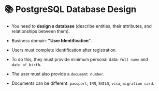 # 📚 PostgreSQL Database Design

- You need to **design a database** (describe entities, their attributes, and relationships between them).

- Business domain: **"User Identification"**.

- Users must complete identification after registration.

- To do this, they must provide minimum personal data: `full name` and `date of birth`.

- The user must also provide a `document number`.

- Documents can be different: `passport`, `INN`, `SNILS`, `visa`, `migration card`.

